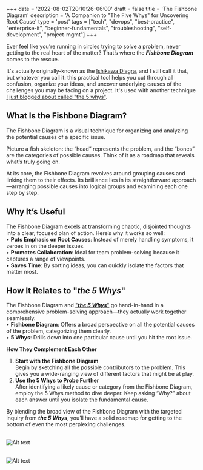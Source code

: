+++
date = '2022-08-02T20:10:26-06:00'
draft = false
title = 'The Fishbone Diagram'
description = 'A Companion to &#34;The Five Whys&#34; for Uncovering Root Cause'
type = 'post'
tags = ["tech", "devops", "best-practice", "enterprise-it", "beginner-fundamentals", "troubleshooting", "self-development", "project-mgmt"]
+++

  <style type="text/css">
        .e-mail:before {
            content: attr(data-website) "\0040" attr(data-user);
            unicode-bidi: bidi-override;
            direction: rtl;
        }
    </style>

Ever feel like you’re running in circles trying to solve a problem, never getting to the real heart of the matter? That’s where the ***Fishbone Diagram*** comes to the rescue.

It's actually originally-known as the [Ishikawa Diagra](https://en.wikipedia.org/wiki/Ishikawa_diagram), and I still call it that, but whatever you call it: this practical tool helps you cut through all confusion, organize your ideas, and uncover underlying causes of the challenges you may be facing on a project.  It's used with another technique [I just blogged about called "the 5 whys"](https://julianwest.me/Blog/five-whys/).  <br />

## What Is the Fishbone Diagram? 

The Fishbone Diagram is a visual technique for organizing and analyzing the potential causes of a specific issue. <br />

Picture a fish skeleton: the “head” represents the problem, and the “bones” are the categories of possible causes. Think of it as a roadmap that reveals what’s truly going on. <br />

At its core, the Fishbone Diagram revolves around grouping causes and linking them to their effects. Its brilliance lies in its straightforward approach—arranging possible causes into logical groups and examining each one step by step. <br />

## Why It’s Useful

The Fishbone Diagram excels at transforming chaotic, disjointed thoughts into a clear, focused plan of action. Here’s why it works so well: <br />
•	**Puts Emphasis on Root Causes**: Instead of merely handling symptoms, it zeroes in on the deeper issues. <br />
•	**Promotes Collaboration**: Ideal for team problem-solving because it captures a range of viewpoints. <br />
•	**Saves Time**: By sorting ideas, you can quickly isolate the factors that matter most. <br />

## How It Relates to "*the 5 Whys*"

The Fishbone Diagram and ["***the 5 Whys***"](https://julianwest.me/Blog/five-whys/) go hand-in-hand in a comprehensive problem-solving approach—they actually work together seamlessly. <br />
•	**Fishbone Diagram**: Offers a broad perspective on all the potential causes of the problem, categorizing them clearly. <br />
•	**5 Whys**: Drills down into one particular cause until you hit the root issue. <br />

**How They Complement Each Other** <br />

1.	**Start with the Fishbone Diagram** <br />
Begin by sketching all the possible contributors to the problem. This gives you a wide-ranging view of different factors that might be at play. <br />
2.	**Use the 5 Whys to Probe Further** <br />
After identifying a likely cause or category from the Fishbone Diagram, employ the 5 Whys method to dive deeper. Keep asking “Why?” about each answer until you isolate the fundamental cause. <br />

By blending the broad view of the Fishbone Diagram with the targeted inquiry from ***the 5 Whys***, you’ll have a solid roadmap for getting to the bottom of even the most perplexing challenges. <br /> <br />



 <img src="https://julianwest.me/Blog/posts/images/Ishikawa_Fishbone_Diagram.png" alt="Alt text"> <br /> <br />



 <img src="https://julianwest.me/Blog/posts/images/Blurry_photo_fishbone_diagram.png" alt="Alt text">
